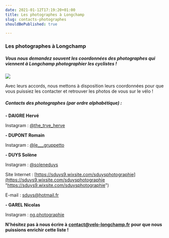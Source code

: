 ```yaml
---
date: 2021-01-12T17:19:20+01:00
title: Les photographes à Longchamp
slug: contacts-photographes
shouldBePublished: true

---
```

### Les photographes à Longchamp

##### Vous nous demandez souvent les coordonnées des photographes qui viennent à Longchamp photographier les cyclistes !

![](/media/photographe-banniere-1500x500px.png)

Avec leurs accords, nous mettons à disposition leurs coordonnées pour que vous puissiez les contacter et retrouver les photos de vous sur le vélo !

##### **Contacts des photographes (par ordre alphabétique) :**

**- DAIGRE Hervé**

Instagram : [@the_trve_herve](https://www.instagram.com/the_trve_herve/)

**- DUPONT Romain**

Instagram : [@le___gruppetto](https://www.instagram.com/le___gruppetto/)

**- DUYS Solène**

Instagram : [@soleneduys](https://www.instagram.com/soleneduys/)

Site Internet : [https://sduys9.wixsite.com/sduysphotographie](https://sduys9.wixsite.com/sduysphotographie "https://sduys9.wixsite.com/sduysphotographie")

E-mail : sduys@hotmail.fr

**- GAREL Nicolas**

Instagram : [ng.photographie](https://www.instagram.com/ng.photographie/)

**N'hésitez pas à nous écrire à** [**contact@velo-longchamp.fr**](mailto:contact@velo-longchamp.fr?subject=%5BBlog%5D) **pour que nous puissions enrichir cette liste !**